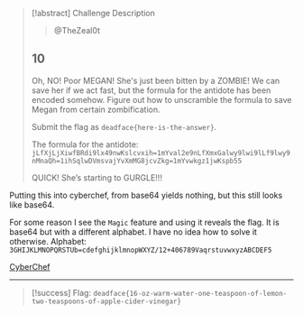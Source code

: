 > [!abstract] Challenge Description
> > @TheZeal0t
> ## 10 
> Oh, NO! Poor MEGAN! She's just been bitten by a ZOMBIE! We can save her if we act fast, but the formula for the antidote has been encoded somehow. Figure out how to unscramble the formula to save Megan from certain zombification.
> 
> Submit the flag as `deadface{here-is-the-answer}`.
> 
> The formula for the antidote:
> `jLfXjLjXiwfBRdi9lx49nwKslcvxih=1mYval2e9nLfXmxGalwy9lwi9lLf9lwy9nMnaQh=1ihSqlwDVmsvajYvXmMG8jcvZkg=1mYvwkgz1jwKspb55`
> 
> QUICK! She’s starting to GURGLE!!!

Putting this into cyberchef, from base64 yields nothing, but this still looks like base64.

For some reason I see the `Magic` feature and using it reveals the flag.
It is base64 but with a different alphabet. I have no idea how to solve it otherwise.
Alphabet: `3GHIJKLMNOPQRSTUb=cdefghijklmnopWXYZ/12+406789VaqrstuvwxyzABCDEF5`

[CyberChef](https://gchq.github.io/CyberChef/#recipe=From_Base64('3GHIJKLMNOPQRSTUb%3DcdefghijklmnopWXYZ/12%2B406789VaqrstuvwxyzABCDEF5',true,false)&oeol=FF)

---
> [!success] Flag: `deadface{16-oz-warm-water-one-teaspoon-of-lemon-two-teaspoons-of-apple-cider-vinegar}`
